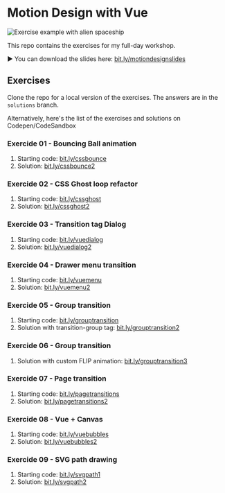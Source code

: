 # Motion Design with Vue
![Exercise example with alien spaceship](https://krystalcampioni.com/workshop_cover.png)

This repo contains the exercises for my full-day workshop.

▶️ You can download the slides here: [bit.ly/motiondesignslides](http://bit.ly/motiondesignslides)

## Exercises
Clone the repo for a local version of the exercises. The answers are in the `solutions` branch.

Alternatively, here's the list of the exercises and solutions on Codepen/CodeSandbox

### Exercide 01 - Bouncing Ball animation
 1. Starting code: [bit.ly/cssbounce](bit.ly/cssbounce)
 2. Solution: [bit.ly/cssbounce2](bit.ly/cssbounce2)

### Exercide 02 - CSS Ghost loop refactor
 1. Starting code: [bit.ly/cssghost](bit.ly/cssghost)
 2. Solution: [bit.ly/cssghost2](bit.ly/cssghost2)

### Exercide 03 - Transition tag Dialog 
 1. Starting code: [bit.ly/vuedialog](bit.ly/vuedialog)
 2. Solution: [bit.ly/vuedialog2](bit.ly/vuedialog2)

### Exercide 04 - Drawer menu transition
 1. Starting code: [bit.ly/vuemenu](bit.ly/vuemenu)
 2. Solution: [bit.ly/vuemenu2](bit.ly/vuemenu2)

### Exercide 05 - Group transition
 1. Starting code: [bit.ly/grouptransition](bit.ly/grouptransition)
 2. Solution with transition-group tag: [bit.ly/grouptransition2](bit.ly/grouptransition2)

### Exercide 06 - Group transition
 1. Solution with custom FLIP animation: [bit.ly/grouptransition3](bit.ly/grouptransition3)

 ### Exercide 07 - Page transition
 1. Starting code: [bit.ly/pagetransitions](bit.ly/pagetransitions)
 2. Solution: [bit.ly/pagetransitions2](bit.ly/pagetransitions2)

### Exercide 08 - Vue + Canvas
 1. Starting code: [bit.ly/vuebubbles](bit.ly/vuebubbles)
 2. Solution: [bit.ly/vuebubbles2](bit.ly/vuebubbles2)

 ### Exercide 09 - SVG path drawing
 1. Starting code: [bit.ly/svgpath1](bit.ly/svgpath1)
 2. Solution: [bit.ly/svgpath2](bit.ly/svgpath2)


